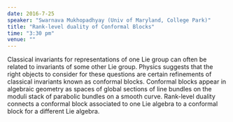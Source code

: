 ```yaml
---
date: 2016-7-25
speaker: "Swarnava Mukhopadhyay (Univ of Maryland, College Park)"
title: "Rank-level duality of Conformal Blocks"
time: "3:30 pm"
venue: ""
---
```

Classical invariants for representations of one Lie group can
often be related to invariants of some other Lie group. Physics suggests
that the right objects to consider for these questions are certain
refinements of classical invariants known as conformal blocks. Conformal
blocks appear in algebraic geometry as spaces of global sections of line
bundles on the moduli stack of parabolic bundles on a smooth curve.
Rank-level duality connects a conformal block associated to one Lie
algebra to a conformal block for a different Lie algebra.
